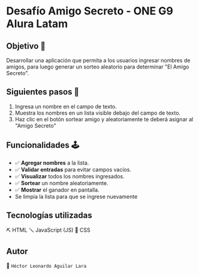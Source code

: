 <h1>Desafío Amigo Secreto - ONE G9 Alura Latam</h1>

## Objetivo 🎯
Desarrollar una aplicación que permita a los usuarios ingresar nombres de amigos,
para luego generar un sorteo aleatorio para determinar "El Amigo Secreto".

## Siguientes pasos 👣
1. Ingresa un nombre en el campo de texto.
2. Muestra los nombres en un lista visible debajo del campo de texto.
3. Haz clic en el botón sortear amigo y aleatoriamente te deberá asignar al "Amigo Secreto"

## Funcionalidades 🕹️

- ✅ **Agregar nombres** a la lista.
- ✅ **Validar entradas** para evitar campos vacíos.
- ✅ **Visualizar** todos los nombres ingresados.
- ✅ **Sortear** un nombre aleatoriamente.
- ✅ **Mostrar** el ganador en pantalla.
- Se limpia la lista para que se ingrese nuevamente  

## Tecnologías utilizadas
⛏️ HTML
🪛 JavaScript (JS)
🧰 CSS 

## Autor
 🤖  ```Héctor Leonardo Aguilar Lara```


